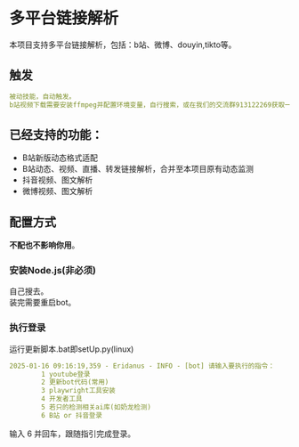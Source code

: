 # 多平台链接解析
本项目支持多平台链接解析，包括：b站、微博、douyin,tikto等。
## 触发
```yaml
被动技能，自动触发。
b站视频下载需要安装ffmpeg并配置环境变量，自行搜索，或在我们的交流群913122269获取一键安装包
```
## 已经支持的功能：
- B站新版动态格式适配
- B站动态、视频、直播、转发链接解析，合并至本项目原有动态监测
- 抖音视频、图文解析
- 微博视频、图文解析

## 配置方式
**不配也不影响你用**。
### 安装Node.js(非必须)
自己搜去。   
装完需要重启bot。
### 执行登录
运行更新脚本.bat即setUp.py(linux)
```yaml
2025-01-16 09:16:19,359 - Eridanus - INFO - [bot] 请输入要执行的指令：
        1 youtube登录
        2 更新bot代码(常用)
        3 playwright工具安装
        4 开发者工具
        5 若只的检测相关ai库(如奶龙检测)
        6 B站 or 抖音登录
```
输入 6 并回车，跟随指引完成登录。
